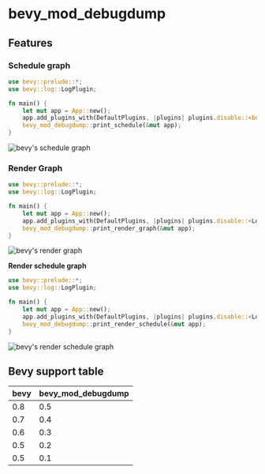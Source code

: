 # bevy_mod_debugdump

## Features
### Schedule graph
```rust
use bevy::prelude::*;
use bevy::log::LogPlugin;

fn main() {
    let mut app = App::new();
    app.add_plugins_with(DefaultPlugins, |plugins| plugins.disable::<bevy::log::LogPlugin>()); // disable LogPlugin so that you can pipe the output directly into `dot -Tsvg`
    bevy_mod_debugdump::print_schedule(&mut app);
}
```

![bevy's schedule graph](https://raw.githubusercontent.com/jakobhellermann/bevy_mod_debugdump/main/docs/schedule_graph.svg)

### Render Graph
```rust
use bevy::prelude::*;
use bevy::log::LogPlugin;

fn main() {
    let mut app = App::new();
    app.add_plugins_with(DefaultPlugins, |plugins| plugins.disable::<LogPlugin>());
    bevy_mod_debugdump::print_render_graph(&mut app);
}
```

![bevy's render graph](https://raw.githubusercontent.com/jakobhellermann/bevy_mod_debugdump/main/docs/render_graph.svg)

**Render schedule graph**

```rust
use bevy::prelude::*;
use bevy::log::LogPlugin;

fn main() {
    let mut app = App::new();
    app.add_plugins_with(DefaultPlugins, |plugins| plugins.disable::<LogPlugin>());
    bevy_mod_debugdump::print_render_schedule(&mut app);
}
```

![bevy's render schedule graph](https://raw.githubusercontent.com/jakobhellermann/bevy_mod_debugdump/main/docs/render_schedule_graph.svg)

## Bevy support table

|bevy|bevy_mod_debugdump|
|---|---|
|0.8|0.5|
|0.7|0.4|
|0.6|0.3|
|0.5|0.2|
|0.5|0.1|
